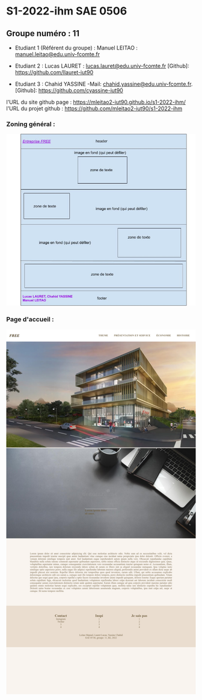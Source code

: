 # S1-2022-ihm SAE 0506
## Groupe numéro : 11
* Etudiant 1 (Référent du groupe) : Manuel LEITAO : manuel.leitao@edu.univ-fcomte.fr  
  
* Etudiant 2 : Lucas LAURET : lucas.lauret@edu.univ-fcomte.fr [Github]: https://github.com/llauret-iut90
   
* Etudiant 3 : Chahid YASSINE -Mail: chahid.yassine@edu.univ-fcomte.fr. [Github]: https://github.com/cyassine-iut90  

l'URL du site github page : https://mleitao2-iut90.github.io/s1-2022-ihm/ 
l'URL du projet github : https://github.com/mleitao2-iut90/s1-2022-ihm 

### Zoning général : 
![Image de fond](Images/Zoning.jpg)
### Page d'accueil :
![Page d'acceuil](Images/pageAccueil.png)
